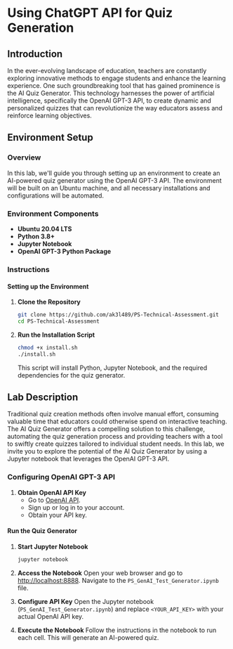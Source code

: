 # Using ChatGPT API for Quiz Generation

## Introduction 
In the ever-evolving landscape of education, teachers are constantly exploring innovative methods to engage students and enhance the learning experience. One such groundbreaking tool that has gained prominence is the AI Quiz Generator. This technology harnesses the power of artificial intelligence, specifically the OpenAI GPT-3 API, to create dynamic and personalized quizzes that can revolutionize the way educators assess and reinforce learning objectives.

## Environment Setup

### Overview
In this lab, we'll guide you through setting up an environment to create an AI-powered quiz generator using the OpenAI GPT-3 API. The environment will be built on an Ubuntu machine, and all necessary installations and configurations will be automated.

### Environment Components
- **Ubuntu 20.04 LTS**
- **Python 3.8+**
- **Jupyter Notebook**
- **OpenAI GPT-3 Python Package**

### Instructions

#### Setting up the Environment

1. **Clone the Repository**
   ```bash
   git clone https://github.com/ak3l489/PS-Technical-Assessment.git
   cd PS-Technical-Assessment
   ```

2. **Run the Installation Script**
   ```bash
   chmod +x install.sh
   ./install.sh
   ```
   This script will install Python, Jupyter Notebook, and the required dependencies for the quiz generator.

## Lab Description
Traditional quiz creation methods often involve manual effort, consuming valuable time that educators could otherwise spend on interactive teaching. The AI Quiz Generator offers a compelling solution to this challenge, automating the quiz generation process and providing teachers with a tool to swiftly create quizzes tailored to individual student needs. In this lab, we invite you to explore the potential of the AI Quiz Generator by using a Jupyter notebook that leverages the OpenAI GPT-3 API. 

### Configuring OpenAI GPT-3 API

1. **Obtain OpenAI API Key**
   - Go to [OpenAI API](https://beta.openai.com/signup/).
   - Sign up or log in to your account.
   - Obtain your API key.

#### Run the Quiz Generator

1. **Start Jupyter Notebook**
   ```bash
   jupyter notebook
   ```

2. **Access the Notebook**
   Open your web browser and go to [http://localhost:8888](http://localhost:8888). Navigate to the `PS_GenAI_Test_Generator.ipynb` file.

3. **Configure API Key**
   Open the Jupyter notebook (`PS_GenAI_Test_Generator.ipynb`) and replace `<YOUR_API_KEY>` with your actual OpenAI API key.   

4. **Execute the Notebook**
   Follow the instructions in the notebook to run each cell. This will generate an AI-powered quiz.
